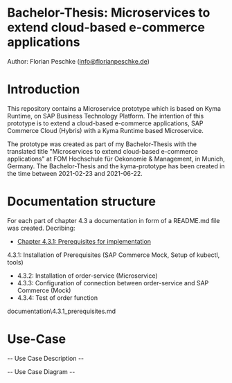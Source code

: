 # Bachelor-Thesis: Microservices to extend cloud-based e-commerce applications

Author: Florian Peschke (info@florianpeschke.de)

# Introduction

This repository contains a Microservice prototype which is based on Kyma Runtime, on SAP Business Technology Platform. The intention of this prototype is to extend a cloud-based e-commerce applications, SAP Commerce Cloud (Hybris) with a Kyma Runtime based Microservice.

The prototype was created as part of my Bachelor-Thesis with the translated title "Microservices to extend cloud-based e-commerce applications" at FOM Hochschule für Oekonomie & Management, in Munich, Germany. The Bachelor-Thesis and the kyma-prototype has been created in the time between 2021-02-23 and 2021-06-22.

# Documentation structure

For each part of chapter 4.3 a documentation in form of a README.md file was created. Decribing:
- [Chapter 4.3.1: Prerequisites for implementation](documentation\4.3.1_prerequisites.md) 
 



4.3.1: Installation of Prerequisites (SAP Commerce Mock, Setup of kubectl, tools) 
- 4.3.2: Installation of order-service (Microservice)
- 4.3.3: Configuration of connection between order-service and SAP Commerce (Mock)
- 4.3.4: Test of order function

documentation\4.3.1_prerequisites.md 


# Use-Case

-- Use Case Description --

-- Use Case Diagram --